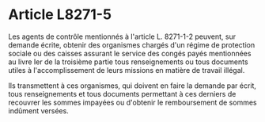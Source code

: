 # Article L8271-5

Les agents de contrôle mentionnés à l'article L. 8271-1-2 peuvent, sur demande écrite, obtenir des organismes chargés d'un régime de protection sociale ou des caisses assurant le service des congés payés mentionnées au livre Ier de la troisième partie tous renseignements ou tous documents utiles à l'accomplissement de leurs missions en matière de travail illégal.

Ils transmettent à ces organismes, qui doivent en faire la demande par écrit, tous renseignements et tous documents permettant à ces derniers de recouvrer les sommes impayées ou d'obtenir le remboursement de sommes indûment versées.